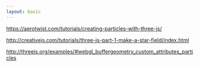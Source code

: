 ```yaml
---
layout: basic
---
```


https://aerotwist.com/tutorials/creating-particles-with-three-js/

http://creativejs.com/tutorials/three-js-part-1-make-a-star-field/index.html

http://threejs.org/examples/#webgl_buffergeometry_custom_attributes_particles
